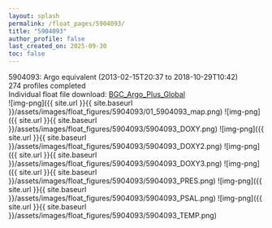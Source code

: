 ```yaml
---
layout: splash
permalink: /float_pages/5904093/
title: "5904093"
author_profile: false
last_created_on: 2025-09-30
toc: false
---
```

 
5904093: Argo equivalent (2013-02-15T20:37 to 2018-10-29T10:42)\
274 profiles completed\
Individual float file download: [BGC_Argo_Plus_Global](https://ftp.soest.hawaii.edu/bgc_argo_plus/Individual_Floats/outliers_removed/5904093_Sprof_processed.nc)\
![img-png]({{ site.url }}{{ site.baseurl }}/assets/images/float_figures/5904093/01_5904093_map.png)
![img-png]({{ site.url }}{{ site.baseurl }}/assets/images/float_figures/5904093/5904093_DOXY.png)
![img-png]({{ site.url }}{{ site.baseurl }}/assets/images/float_figures/5904093/5904093_DOXY2.png)
![img-png]({{ site.url }}{{ site.baseurl }}/assets/images/float_figures/5904093/5904093_DOXY3.png)
![img-png]({{ site.url }}{{ site.baseurl }}/assets/images/float_figures/5904093/5904093_PRES.png)
![img-png]({{ site.url }}{{ site.baseurl }}/assets/images/float_figures/5904093/5904093_PSAL.png)
![img-png]({{ site.url }}{{ site.baseurl }}/assets/images/float_figures/5904093/5904093_TEMP.png)
